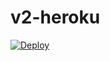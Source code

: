 # v2-heroku

[![Deploy](https://www.herokucdn.com/deploy/button.png)](https://dashboard.heroku.com/new?template=https://github.com/GitHubGohome/v2-heroku)
